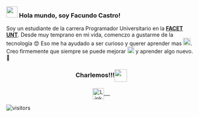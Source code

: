 ### <img src="https://media.giphy.com/media/hvRJCLFzcasrR4ia7z/giphy.gif" width="30px"> Hola mundo, soy Facundo Castro!
Soy un estudiante de la carrera Programador Universitario en la <a href="https://www.facet.unt.edu.ar//"><b>FACET UNT</b></a>. Desde muy temprano en mi vida, comenczo a gustarme de la tecnología 😍 Eso me ha ayudado a ser  curioso y querer aprender mas <img src="https://github.com/rajput2107/rajput2107/blob/master/Assets/PC.gif" height="20px"/>. Creo firmemente que siempre se puede mejorar <img src="https://github.com/rajput2107/rajput2107/blob/master/Assets/Rocket.gif" height="18px"> y aprender algo nuevo. 🧠
<br/>
<!--### En lo que me estoy enfocando ahora 👨‍💻
- 💪 Actualmente estoy completando mis habilidades en JavaScript.
- 🎯 Proximos objetivos: Nodejs y React.
- 🤞 Un dia espero volverme un experto y ser una pieza fundamental en un proyecto digital.
-->
<div align="center">
  <h3 align="center">Charlemos!!!<img align="center" src="https://github.com/rajput2107/rajput2107/blob/master/Assets/Handshake.gif" height="33px" /></h3> 
</div>
<p align="center">
 <a href="https://www.linkedin.com/in/facundocr/" target="blank">
  <img align="center" alt="LinkedIn" width="30px" src="https://www.vectorlogo.zone/logos/linkedin/linkedin-icon.svg" /> &nbsp; &nbsp;
 </a>
  
![visitors](https://visitor-badge-reloaded.herokuapp.com/badge?page_id=FacuCr.FacuCR&color=00cf00)
<!--
 <a href="https://www.instagram.com/facucastro302/" target="blank">
  <img align="center" alt="Instagram" width="30px" src="https://www.vectorlogo.zone/logos/instagram/instagram-icon.svg" /> &nbsp; &nbsp;
 </a>

**FacuCR/FacuCR** is a ✨ _special_ ✨ repository because its `README.md` (this file) appears on your GitHub profile.

Here are some ideas to get you started:

- 🔭 I’m currently working on ...
- 🌱 I’m currently learning ...
- 👯 I’m looking to collaborate on ...
- 🤔 I’m looking for help with ...
- 💬 Ask me about ...
- 📫 How to reach me: ...
- 😄 Pronouns: ...
- ⚡ Fun fact: ...
-->
